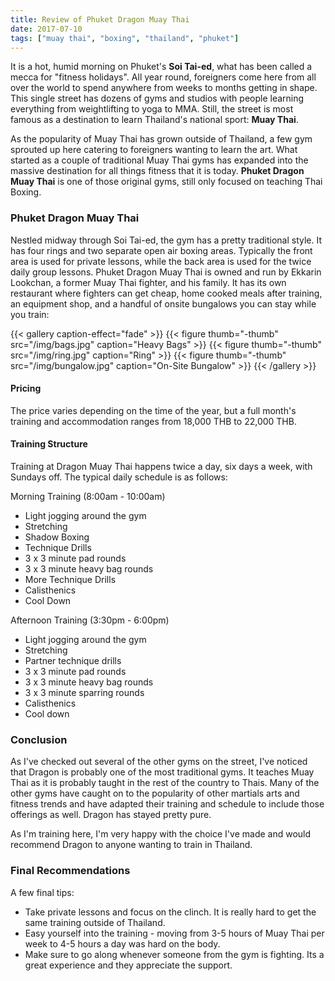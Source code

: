 ```yaml
---
title: Review of Phuket Dragon Muay Thai
date: 2017-07-10
tags: ["muay thai", "boxing", "thailand", "phuket"]
---
```


It is a hot, humid morning on Phuket's **Soi Tai-ed**, what has been called a mecca
for "fitness holidays".  All year round, foreigners come here from all over the world
to spend anywhere from weeks to months getting in shape.  This single street has dozens
of gyms and studios with people learning everything from weightlifting to yoga to MMA.
Still, the street is most famous as a destination to learn Thailand's national sport: **Muay Thai**.

As the popularity of Muay Thai has grown outside of Thailand, a few gym sprouted up here
catering to foreigners wanting to learn the art.  What started as a couple of traditional
Muay Thai gyms has expanded into the massive destination for all things fitness that it is today.
**Phuket Dragon Muay Thai** is one of those original gyms, still only focused on teaching Thai Boxing.

### Phuket Dragon Muay Thai ###

Nestled midway through Soi Tai-ed, the gym has a pretty traditional style.  It has four rings
and two separate open air boxing areas.  Typically the front area is used for private lessons,
while the back area is used for the twice daily group lessons.  Phuket Dragon Muay Thai is owned
and run by Ekkarin Lookchan, a former Muay Thai fighter, and his family.  It has its own restaurant
where fighters can get cheap, home cooked meals after training, an equipment shop, and a handful of onsite
bungalows you can stay while you train:

{{< gallery caption-effect="fade" >}}
  {{< figure thumb="-thumb" src="/img/bags.jpg" caption="Heavy Bags" >}}
  {{< figure thumb="-thumb" src="/img/ring.jpg" caption="Ring" >}}
  {{< figure thumb="-thumb" src="/img/bungalow.jpg" caption="On-Site Bungalow" >}}
{{< /gallery >}}

#### Pricing ####

The price varies depending on the time of the year, but a full month's training and accommodation
ranges from 18,000 THB to 22,000 THB.

#### Training Structure ####

Training at Dragon Muay Thai happens twice a day, six days a week, with Sundays off.
The typical daily schedule is as follows:

Morning Training (8:00am - 10:00am)

+ Light jogging around the gym
+ Stretching
+ Shadow Boxing
+ Technique Drills
+ 3 x 3 minute pad rounds
+ 3 x 3 minute heavy bag rounds
+ More Technique Drills
+ Calisthenics
+ Cool Down

Afternoon Training (3:30pm - 6:00pm)

+ Light jogging around the gym
+ Stretching
+ Partner technique drills
+ 3 x 3 minute pad rounds
+ 3 x 3 minute heavy bag rounds
+ 3 x 3 minute sparring rounds
+ Calisthenics
+ Cool down

### Conclusion ###

As I've checked out several of the other gyms on the street, I've noticed that Dragon is
probably one of the most traditional gyms.  It teaches Muay Thai as it is probably taught
in the rest of the country to Thais.  Many of the other gyms have caught on to the popularity
of other martials arts and fitness trends and have adapted their training and schedule to
include those offerings as well.  Dragon has stayed pretty pure.

As I'm training here, I'm very happy with the choice I've made and would recommend Dragon to
anyone wanting to train in  Thailand.

### Final Recommendations
A few final tips:

- Take private lessons and focus on the clinch.  It is really hard to get the same training outside of Thailand.
- Easy yourself into the training - moving from 3-5 hours of Muay Thai per week to 4-5 hours a day was hard on the body.
- Make sure to go along whenever someone from the gym is fighting.  Its a great experience and they appreciate the support.
